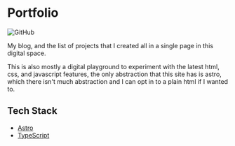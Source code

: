 # Portfolio

![GitHub][license]

My blog, and the list of projects that I created all in a single page
in this digital space.

This is also mostly a digital playground to experiment with the latest
html, css, and javascript features, the only abstraction that this site
has is astro, which there isn't much abstraction and I can opt in to
a plain html if I wanted to.

## Tech Stack

- [Astro]
- [TypeScript]

[license]: https://img.shields.io/github/license/cpeaustriajc/portfolio
[astro]: https://astro.build
[typescript]: https://typescriptlang.org
